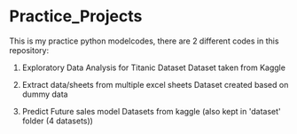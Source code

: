 # Practice_Projects
This is my practice python modelcodes, there are 2 different codes in this repository:

1. Exploratory Data Analysis for Titanic Dataset
    Dataset taken from Kaggle
    
2. Extract data/sheets from multiple excel sheets
    Dataset created based on dummy data
    
3. Predict Future sales model 
    Datasets from kaggle (also kept in 'dataset' folder (4 datasets))
    
